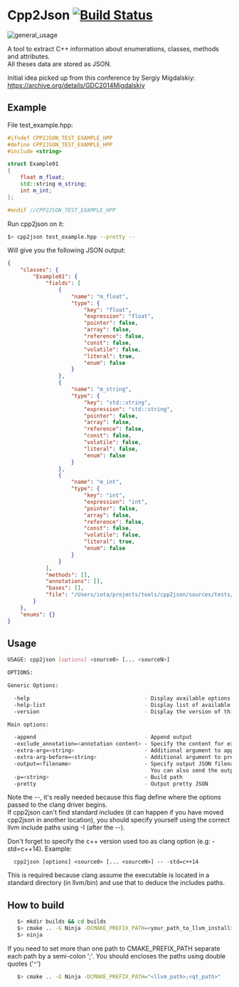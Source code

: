 # Cpp2Json [![Build Status](https://travis-ci.com/IohannRabeson/cpp2json.svg?token=oSgYDG8ZHmxB1gxGNZxP&branch=master)](https://travis-ci.com/IohannRabeson/cpp2json) 

![general_usage](https://docs.google.com/drawings/d/e/2PACX-1vSvz2O3s9Oica9CyYAUq42n7U62ygswZS-CPsdTIPUDFLky-4Ff0zx-U-kBqJSubkmiBsJ9GsByTDsl/pub?w=1149&h=542)


A tool to extract C++ information about enumerations, classes, methods and attributes.  
All theses data are stored as JSON.

Initial idea picked up from this conference by Sergiy Migdalskiy: https://archive.org/details/GDC2014Migdalskiy

## Example
File test_example.hpp:
```c++
#ifndef CPP2JSON_TEST_EXAMPLE_HPP
#define CPP2JSON_TEST_EXAMPLE_HPP
#include <string>

struct Example01
{
    float m_float;
    std::string m_string;
    int m_int;
};

#endif //CPP2JSON_TEST_EXAMPLE_HPP
```

Run cpp2json on it:
```bash
$> cpp2json test_example.hpp --pretty --
```

Will give you the following JSON output:
```json
{
    "classes": {
        "Example01": {
            "fields": [
                {
                    "name": "m_float",
                    "type": {
                        "key": "float",
                        "expression": "float",
                        "pointer": false,
                        "array": false,
                        "reference": false,
                        "const": false,
                        "volatile": false,
                        "literal": true,
                        "enum": false
                    }
                },
                {
                    "name": "m_string",
                    "type": {
                        "key": "std::string",
                        "expression": "std::string",
                        "pointer": false,
                        "array": false,
                        "reference": false,
                        "const": false,
                        "volatile": false,
                        "literal": false,
                        "enum": false
                    }
                },
                {
                    "name": "m_int",
                    "type": {
                        "key": "int",
                        "expression": "int",
                        "pointer": false,
                        "array": false,
                        "reference": false,
                        "const": false,
                        "volatile": false,
                        "literal": true,
                        "enum": false
                    }
                }
            ],
            "methods": [],
            "annotations": [],
            "bases": [],
            "file": "/Users/iota/projects/tools/cpp2json/sources/tests/resources/test_example.hpp"
        }
    },
    "enums": {}
}
```
## Usage
```bash
USAGE: cpp2json [options] <source0> [... <sourceN>]

OPTIONS:

Generic Options:

  -help                                    - Display available options (-help-hidden for more)
  -help-list                               - Display list of available options (-help-list-hidden for more)
  -version                                 - Display the version of this program

Main options:

  -append                                  - Append output
  -exclude_annotation=<annotation content> - Specify the content for exclude annotation
  -extra-arg=<string>                      - Additional argument to append to the compiler command line
  -extra-arg-before=<string>               - Additional argument to prepend to the compiler command line
  -output=<filename>                       - Specify output JSON filename.
                                             You can also send the output to the stdout using - instead of a filename
  -p=<string>                              - Build path
  -pretty                                  - Output pretty JSON
```
Note the --, it's really needed because this flag define where the options passed to the clang driver begins.  
If cpp2json can't find standard includes (it can happen if you have moved cpp2json in another location), you should specify
yourself using the correct llvm include paths using -I (after the --).

Don't forget to specify the c++ version used too as clang option (e.g: -std=c++14).
Example:
```
  cpp2json [options] <source0> [... <sourceN>] -- -std=c++14
```
This is required because clang assume the executable is located in a standard directory (in llvm/bin) and use that
to deduce the includes paths.

## How to build
```bash
   $> mkdir builds && cd builds
   $> cmake .. -G Ninja -DCMAKE_PREFIX_PATH=<your_path_to_llvm_install>
   $> ninja
```
If you need to set more than one path to CMAKE_PREFIX_PATH separate each path by a semi-colon ';'. You should encloses the paths using double quotes ('`"`')
```bash
   $> cmake .. -G Ninja -DCMAKE_PREFIX_PATH="<llvm_path>;<qt_path>"
```
